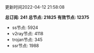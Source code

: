 更新时间2022-04-12 21:58:08

**总订阅: 241**
**总节点: 21825**
**有效节点: 12375**
- ss节点: 5924
- v2ray节点: 4118
- trojan节点: 345
- ssr节点: 1988
